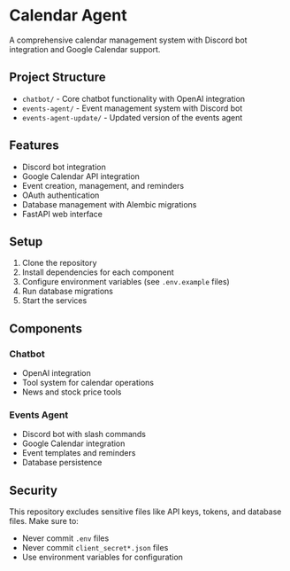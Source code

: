 # Calendar Agent

A comprehensive calendar management system with Discord bot integration and Google Calendar support.

## Project Structure

- `chatbot/` - Core chatbot functionality with OpenAI integration
- `events-agent/` - Event management system with Discord bot
- `events-agent-update/` - Updated version of the events agent

## Features

- Discord bot integration
- Google Calendar API integration
- Event creation, management, and reminders
- OAuth authentication
- Database management with Alembic migrations
- FastAPI web interface

## Setup

1. Clone the repository
2. Install dependencies for each component
3. Configure environment variables (see `.env.example` files)
4. Run database migrations
5. Start the services

## Components

### Chatbot
- OpenAI integration
- Tool system for calendar operations
- News and stock price tools

### Events Agent
- Discord bot with slash commands
- Google Calendar integration
- Event templates and reminders
- Database persistence

## Security

This repository excludes sensitive files like API keys, tokens, and database files. Make sure to:
- Never commit `.env` files
- Never commit `client_secret*.json` files
- Use environment variables for configuration
